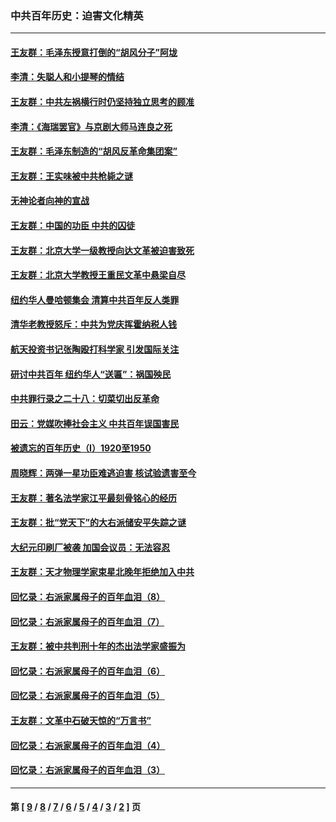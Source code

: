 ### 中共百年历史：迫害文化精英
---
#### [王友群：毛泽东授意打倒的“胡风分子”阿垅](../../pages/nf1176111/n13592541.md?04040430) 
#### [李清：失聪人和小提琴的情结](../../pages/nf1176111/n13459280.md?04040430) 
#### [王友群：中共左祸横行时仍坚持独立思考的顾准](../../pages/nf1176111/n13444722.md?04040430) 
#### [李清：《海瑞罢官》与京剧大师马连良之死](../../pages/nf1176111/n13412316.md?04040430) 
#### [王友群：毛泽东制造的“胡风反革命集团案”](../../pages/nf1176111/n13324909.md?04040430) 
#### [王友群：王实味被中共枪毙之谜](../../pages/nf1176111/n13307502.md?04040430) 
#### [无神论者向神的宣战](../../pages/nf1176111/n13281535.md?04040430) 
#### [王友群：中国的功臣 中共的囚徒](../../pages/nf1176111/n13291790.md?04040430) 
#### [王友群：北京大学一级教授向达文革被迫害致死](../../pages/nf1176111/n13150966.md?04040430) 
#### [王友群：北京大学教授王重民文革中悬梁自尽](../../pages/nf1176111/n13084645.md?04040430) 
#### [纽约华人曼哈顿集会 清算中共百年反人类罪](../../pages/nf1176111/n13084157.md?04040430) 
#### [清华老教授怒斥：中共为党庆挥霍纳税人钱](../../pages/nf1176111/n13071430.md?04040430) 
#### [航天投资书记张陶殴打科学家 引发国际关注](../../pages/nf1176111/n13069132.md?04040430) 
#### [研讨中共百年 纽约华人“送匾”：祸国殃民](../../pages/nf1176111/n13057367.md?04040430) 
#### [中共罪行录之二十八：切菜切出反革命](../../pages/nf1176111/n13030600.md?04040430) 
#### [田云：党媒吹捧社会主义 中共百年误国害民](../../pages/nf1176111/n13006682.md?04040430) 
#### [被遗忘的百年历史（I）1920至1950](../../pages/nf1176111/n12986411.md?04040430) 
#### [周晓辉：两弹一星功臣难逃迫害 核试验遗害至今](../../pages/nf1176111/n12974997.md?04040430) 
#### [王友群：著名法学家江平最刻骨铭心的经历](../../pages/nf1176111/n12970787.md?04040430) 
#### [王友群：批“党天下”的大右派储安平失踪之谜](../../pages/nf1176111/n12954229.md?04040430) 
#### [大纪元印刷厂被袭 加国会议员：无法容忍](../../pages/nf1176111/n12883028.md?04040430) 
#### [王友群：天才物理学家束星北晚年拒绝加入中共](../../pages/nf1176111/n12792913.md?04040430) 
#### [回忆录：右派家属母子的百年血泪（8）](../../pages/nf1176111/n12706196.md?04040430) 
#### [回忆录：右派家属母子的百年血泪（7）](../../pages/nf1176111/n12706191.md?04040430) 
#### [王友群：被中共判刑十年的杰出法学家盛振为](../../pages/nf1176111/n12706141.md?04040430) 
#### [回忆录：右派家属母子的百年血泪（6）](../../pages/nf1176111/n12698863.md?04040430) 
#### [回忆录：右派家属母子的百年血泪（5）](../../pages/nf1176111/n12692515.md?04040430) 
#### [王友群：文革中石破天惊的“万言书”](../../pages/nf1176111/n12690994.md?04040430) 
#### [回忆录：右派家属母子的百年血泪（4）](../../pages/nf1176111/n12686410.md?04040430) 
#### [回忆录：右派家属母子的百年血泪（3）](../../pages/nf1176111/n12683820.md?04040430) 

---
#### 第 [ [9](./9.md?04040430) / [8](./8.md?04040430) / [7](./7.md?04040430) / [6](./6.md?04040430) / [5](./5.md?04040430) / [4](./4.md?04040430) / [3](./3.md?04040430) / [2](./2.md?04040430) ] 页
